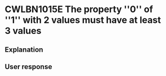 # CWLBN1015E The property ''0'' of ''1'' with 2 values must have at least 3 values

## Explanation

## User response